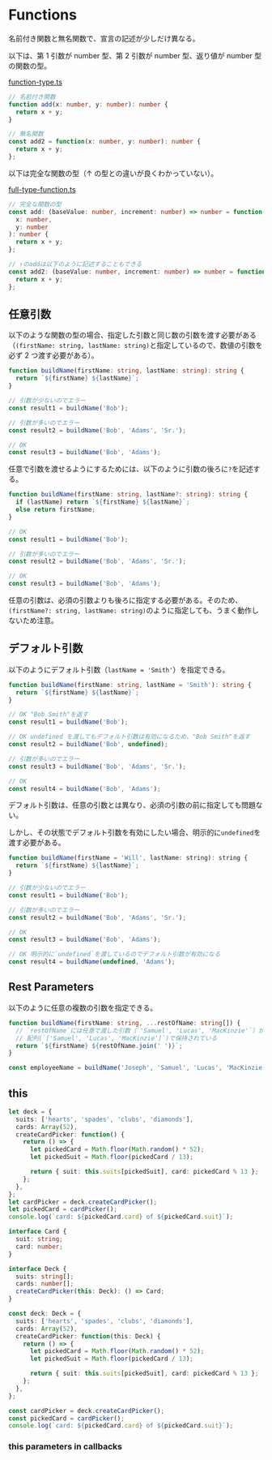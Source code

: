 # Functions

名前付き関数と無名関数で、宣言の記述が少しだけ異なる。

以下は、第 1 引数が number 型、第 2 引数が number 型、返り値が number 型の関数の型。

[function-type.ts](./function-type.ts)

```ts
// 名前付き関数
function add(x: number, y: number): number {
  return x + y;
}

// 無名関数
const add2 = function(x: number, y: number): number {
  return x + y;
};
```

以下は完全な関数の型（↑ の型との違いが良くわかっていない）。

[full-type-function.ts](./full-type-function.ts)

```ts
// 完全な関数の型
const add: (baseValue: number, increment: number) => number = function(
  x: number,
  y: number
): number {
  return x + y;
};

// ↑のaddは以下のように記述することもできる
const add2: (baseValue: number, increment: number) => number = function(x, y) {
  return x + y;
};
```

## 任意引数

以下のような関数の型の場合、指定した引数と同じ数の引数を渡す必要がある（`(firstName: string, lastName: string)`と指定しているので、数値の引数を必ず 2 つ渡す必要がある）。

```ts
function buildName(firstName: string, lastName: string): string {
  return `${firstName} ${lastName}`;
}

// 引数が少ないのでエラー
const result1 = buildName('Bob');

// 引数が多いのでエラー
const result2 = buildName('Bob', 'Adams', 'Sr.');

// OK
const result3 = buildName('Bob', 'Adams');
```

任意で引数を渡せるようにするためには、以下のように引数の後ろに`?`を記述する。

```ts
function buildName(firstName: string, lastName?: string): string {
  if (lastName) return `${firstName} ${lastName}`;
  else return firstName;
}

// OK
const result1 = buildName('Bob');

// 引数が多いのでエラー
const result2 = buildName('Bob', 'Adams', 'Sr.');

// OK
const result3 = buildName('Bob', 'Adams');
```

任意の引数は、必須の引数よりも後ろに指定する必要がある。そのため、`(firstName?: string, lastName: string)`のように指定しても、うまく動作しないため注意。

## デフォルト引数

以下のようにデフォルト引数（`lastName = 'Smith'`）を指定できる。

```ts
function buildName(firstName: string, lastName = 'Smith'): string {
  return `${firstName} ${lastName}`;
}

// OK "Bob Smith"を返す
const result1 = buildName('Bob');

// OK undefined を渡してもデフォルト引数は有効になるため、"Bob Smith"を返す
const result2 = buildName('Bob', undefined);

// 引数が多いのでエラー
const result3 = buildName('Bob', 'Adams', 'Sr.');

// OK
const result4 = buildName('Bob', 'Adams');
```

デフォルト引数は、任意の引数とは異なり、必須の引数の前に指定しても問題ない。

しかし、その状態でデフォルト引数を有効にしたい場合、明示的に`undefined`を渡す必要がある。

```js
function buildName(firstName = 'Will', lastName: string): string {
  return `${firstName} ${lastName}`;
}

// 引数が少ないのでエラー
const result1 = buildName('Bob');

// 引数が多いのでエラー
const result2 = buildName('Bob', 'Adams', 'Sr.');

// OK
const result3 = buildName('Bob', 'Adams');

// OK 明示的に`undefined`を渡しているのでデフォルト引数が有効になる
const result4 = buildName(undefined, 'Adams');
```

## Rest Parameters

以下のように任意の複数の引数を指定できる。

```ts
function buildName(firstName: string, ...restOfName: string[]) {
  // `restOfName`には任意で渡した引数（`'Samuel', 'Lucas', 'MacKinzie'`）が
  // 配列(`['Samuel', 'Lucas', 'MacKinzie']`)で保持されている
  return `${firstName} ${restOfName.join(' ')}`;
}

const employeeName = buildName('Joseph', 'Samuel', 'Lucas', 'MacKinzie');
```

## this

```ts
let deck = {
  suits: ['hearts', 'spades', 'clubs', 'diamonds'],
  cards: Array(52),
  createCardPicker: function() {
    return () => {
      let pickedCard = Math.floor(Math.random() * 52);
      let pickedSuit = Math.floor(pickedCard / 13);

      return { suit: this.suits[pickedSuit], card: pickedCard % 13 };
    };
  },
};
let cardPicker = deck.createCardPicker();
let pickedCard = cardPicker();
console.log(`card: ${pickedCard.card} of ${pickedCard.suit}`);
```

```ts
interface Card {
  suit: string;
  card: number;
}

interface Deck {
  suits: string[];
  cards: number[];
  createCardPicker(this: Deck): () => Card;
}

const deck: Deck = {
  suits: ['hearts', 'spades', 'clubs', 'diamonds'],
  cards: Array(52),
  createCardPicker: function(this: Deck) {
    return () => {
      let pickedCard = Math.floor(Math.random() * 52);
      let pickedSuit = Math.floor(pickedCard / 13);

      return { suit: this.suits[pickedSuit], card: pickedCard % 13 };
    };
  },
};

const cardPicker = deck.createCardPicker();
const pickedCard = cardPicker();
console.log(`card: ${pickedCard.card} of ${pickedCard.suit}`);
```

### this parameters in callbacks

<!-- TODO: よくわからなかったので後回し -->
